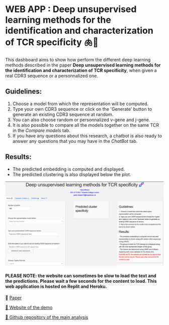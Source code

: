 # WEB APP : Deep unsupervised learning methods for the identification and characterization of TCR specificity 🫁🧬

This dashboard aims to show how perform the different deep learning methods described in the paper **Deep unsupervised learning methods for the identification and characterization of TCR specificity**, when given a real CDR3 sequence or a personnalized one.



## Guidelines:
1. Choose a model from which the representation will be computed.
2. Type your own CDR3 sequence or click on the 'Generate' button to generate an existing CDR3 sequence at random.
3. You can also choose random or personnalized v-gene and j-gene.
4. It is also possible to compare all the models together on the same TCR in the *Compare models* tab.
5. If you have any questions about this research, a chatbot is also ready to answer any questions that you may have in the *ChatBot* tab.

## Results:
- The predicted embedding is computed and displayed.
- The predicted clustering is also displayed below the plot.


![alt text](https://github.com/yanismiraoui/M4R-dash/blob/main/assets/screenshot_app_m4r.png)

#### PLEASE NOTE: the website can sometimes be slow to load the text and the predictions. Please wait a few seconds for the content to load. This web application is hosted on Replit and Heroku.

:link: <a  style="display: inline;"  href="https://github.com/yanismiraoui/M4R-Project-Notebooks/blob/master/paper.pdf"> Paper

:link: <a  style="display: inline;"  href="https://m4r-dash.yanismiraoui.repl.co/"> Website of the demo
 
:link: <a  style="display: inline;"  href="https://github.com/yanismiraoui/M4R-Project-Notebooks"> Github repository of the main analysis
